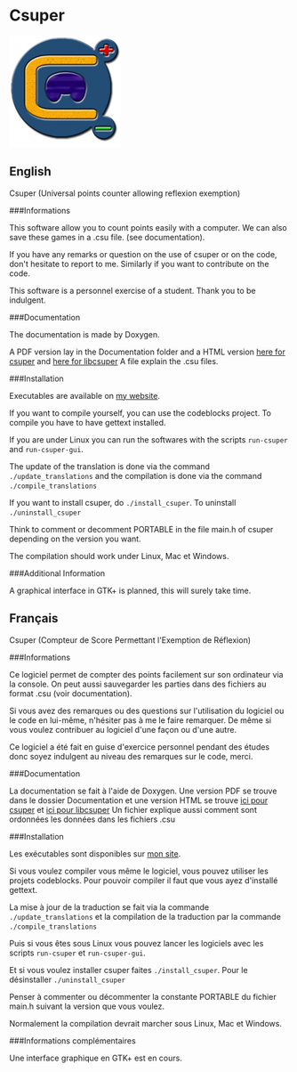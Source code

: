 Csuper
======
![Csuper logo](Images/Logo_200.png)

English
-------

Csuper (Universal points counter allowing reflexion exemption)

###Informations

This software allow you to count points easily with a computer.
We can also save these games in a .csu file. (see documentation).

If you have any remarks or question on the use of csuper or on the code, don't hesitate to report to me. Similarly if you want to contribute on the code.

This software is a personnel exercise of a student. Thank you to be indulgent.

###Documentation

The documentation is made by Doxygen.

A PDF version lay in the Documentation folder and a HTML version [here for csuper](http://www.dalan.rd-h.fr/Doc_csuper) and [here for libcsuper](http://www.dalan.rd-h.fr/Doc_libcsuper)
A file explain the .csu files.

###Installation

Executables are available on [my website](http://www.dalan.rd-h.fr/wordpress).

If you want to compile yourself, you can use the codeblocks project.
To compile you have to have gettext installed.

If you are under Linux you can run the softwares with the scripts `run-csuper` and `run-csuper-gui`.

The update of the translation is done via the command `./update_translations` and the compilation is done via the command `./compile_translations`

If you want to install csuper, do `./install_csuper`. To uninstall `./uninstall_csuper`

Think to comment or decomment PORTABLE in the file main.h of csuper depending on the version you want.

The compilation should work under Linux, Mac et Windows.

###Additional Information

A graphical interface in GTK+ is planned, this will surely take time.

Français
--------

Csuper (Compteur de Score Permettant l'Exemption de Réflexion)

###Informations

Ce logiciel permet de compter des points facilement sur son ordinateur via la console.
On peut aussi sauvegarder les parties dans des fichiers au format .csu (voir documentation).

Si vous avez des remarques ou des questions sur l'utilisation du logiciel ou le code en lui-même, n'hésiter pas à me le faire remarquer. De même si vous voulez contribuer au logiciel d'une façon ou d'une autre.

Ce logiciel a été fait en guise d'exercice personnel pendant des études donc soyez indulgent au niveau des remarques sur le code, merci.

###Documentation

La documentation se fait à l'aide de Doxygen.
Une version PDF se trouve dans le dossier Documentation et une version HTML se trouve [ici pour csuper](http://www.dalan.rd-h.fr/Doc_csuper) et [ici pour libcsuper](http://www.dalan.rd-h.fr/Doc_libcsuper)
Un fichier explique aussi comment sont ordonnées les données dans les fichiers .csu

###Installation

Les exécutables sont disponibles sur [mon site](http://www.dalan.rd-h.fr/wordpress).

Si vous voulez compiler vous même le logiciel, vous pouvez utiliser les projets codeblocks.
Pour pouvoir compiler il faut que vous ayez d'installé gettext.

La mise à jour de la traduction se fait via la commande `./update_translations` et la compilation de la traduction par la commande `./compile_translations`

Puis si vous êtes sous Linux vous pouvez lancer les logiciels avec les scripts `run-csuper` et `run-csuper-gui`.

Et si vous voulez installer csuper faites `./install_csuper`. Pour le désinstaller `./uninstall_csuper`

Penser à commenter ou décommenter la constante PORTABLE du fichier main.h suivant la version que vous voulez.

Normalement la compilation devrait marcher sous Linux, Mac et Windows.

###Informations complémentaires

Une interface graphique en GTK+ est en cours.